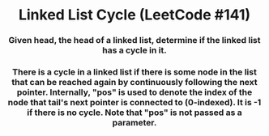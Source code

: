 <div align = "center">

# Linked List Cycle (LeetCode #141)

</div>

<div align = "center">

<h3>Given head, the head of a linked list, determine if the linked list has a cycle in it.</h3>

<h3>There is a cycle in a linked list if there is some node in the list that can be reached again by continuously following the next pointer. Internally, "pos" is used to denote the index of the node that tail's next pointer is connected to (0-indexed). It is -1 if there is no cycle. <strong>Note that "pos" is not passed as a parameter.</strong></h3>

</div>
